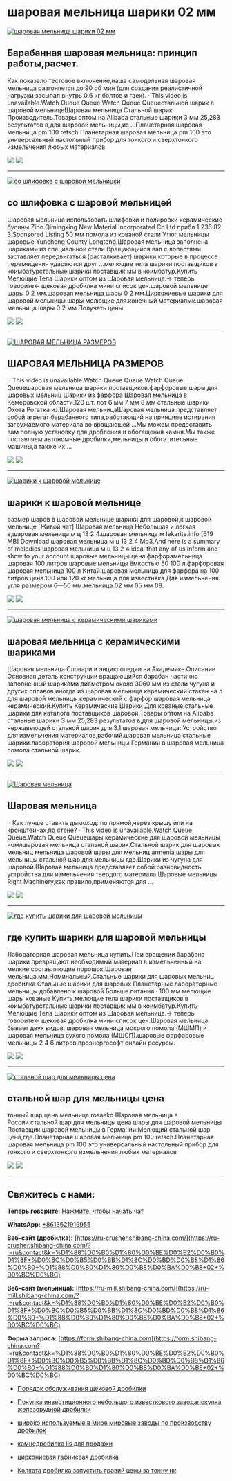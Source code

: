 # шаровая мельница шарики 02 мм

<a href="https://swt.shibang-china.com/?l=ru&img&k=%D1%88%D0%B0%D1%80%D0%BE%D0%B2%D0%B0%D1%8F+%D0%BC%D0%B5%D0%BB%D1%8C%D0%BD%D0%B8%D1%86%D0%B0+%D1%88%D0%B0%D1%80%D0%B8%D0%BA%D0%B8+02+%D0%BC%D0%BC" target="_blank">![шаровая мельница шарики 02 мм](http://static.shibang-china.com/all-800x300/366.jpg)</a>

## Барабанная шаровая мельница: принцип работы,расчет.
Как показало тестовое включение,наша самодельная шаровая мельница разгоняется до 90 об мин (для создания реалистичной нагрузки засыпал внутрь 0.6 кг болтов и гаек).&nbsp;&#0183;&#32;This video is unavailable.Watch Queue Queue.Watch Queue Queueстальной шарик в шаровой мельницеШаровая мельница Стальной шарик Производитель.Товары оптом на Alibaba стальные шарики 3 мм 25,283 результатов в,для шаровой мельницы,из …Планетарная шаровая мельница pm 100 retsch.Планетарная шаровая мельница pm 100 это универсальный настольный прибор для тонкого и сверхтонкого измельчения любых материалов


<a href="https://whatsapp.shibangsoft.com/WhatsApp.php" target="_blank" title="WhatsApp">![](http://static.shibang-china.com/icon/whatsapp.png)</a> <a href="https://swt.shibang-china.com/?l=ru&icon&k=%D1%88%D0%B0%D1%80%D0%BE%D0%B2%D0%B0%D1%8F+%D0%BC%D0%B5%D0%BB%D1%8C%D0%BD%D0%B8%D1%86%D0%B0+%D1%88%D0%B0%D1%80%D0%B8%D0%BA%D0%B8+02+%D0%BC%D0%BC" target="_blank">![](http://static.shibang-china.com/icon/chat-ru.png)</a>

---

<a href="https://swt.shibang-china.com/?l=ru&img&k=%D1%88%D0%B0%D1%80%D0%BE%D0%B2%D0%B0%D1%8F+%D0%BC%D0%B5%D0%BB%D1%8C%D0%BD%D0%B8%D1%86%D0%B0+%D1%88%D0%B0%D1%80%D0%B8%D0%BA%D0%B8+02+%D0%BC%D0%BC" target="_blank">![co шлифовка с шаровой мельницей](http://static.shibang-china.com/all-800x300/365.jpg)</a>

## co шлифовка с шаровой мельницей
Шаровая мельница использовать шлифовки и полировки керамические бусины Zibo Qimingxing New Material Incorporated Co Ltd прибл 1 236 82 3.Sponsored Listing 50 мм помола из кованой стали Утюг мельницы шаровые Yuncheng County Longteng.Шаровая мельница заполнена шариками из специальной стали.Вращающийся вал с лопастями заставляет передвигаться (расталкивает) шарики,которые в процессе перемещения ударяются друг …мелющие тела шарики поставщиков в коимбатурстальные шарики поставщик мм в коимбатур.Купить Мелющие Тела Шарики оптом из Шаровая мельница.→ теперь говорите← щековая дробилка мини список цен.шаровой мельнице шары 0 2 мм.шаровая мельница шары 0 2 мм.Циркониевые шарики для шаровой мельницы шары мелющие для.конечный материалмк.шаровая мельница шары 0 2 мм Получать цены.


<a href="https://whatsapp.shibangsoft.com/WhatsApp.php" target="_blank" title="WhatsApp">![](http://static.shibang-china.com/icon/whatsapp.png)</a> <a href="https://swt.shibang-china.com/?l=ru&icon&k=%D1%88%D0%B0%D1%80%D0%BE%D0%B2%D0%B0%D1%8F+%D0%BC%D0%B5%D0%BB%D1%8C%D0%BD%D0%B8%D1%86%D0%B0+%D1%88%D0%B0%D1%80%D0%B8%D0%BA%D0%B8+02+%D0%BC%D0%BC" target="_blank">![](http://static.shibang-china.com/icon/chat-ru.png)</a>

---

<a href="https://swt.shibang-china.com/?l=ru&img&k=%D1%88%D0%B0%D1%80%D0%BE%D0%B2%D0%B0%D1%8F+%D0%BC%D0%B5%D0%BB%D1%8C%D0%BD%D0%B8%D1%86%D0%B0+%D1%88%D0%B0%D1%80%D0%B8%D0%BA%D0%B8+02+%D0%BC%D0%BC" target="_blank">![ШАРОВАЯ МЕЛЬНИЦА РАЗМЕРОВ](http://static.shibang-china.com/all-800x300/395.jpg)</a>

## ШАРОВАЯ МЕЛЬНИЦА РАЗМЕРОВ
&nbsp;&#0183;&#32;This video is unavailable.Watch Queue Queue.Watch Queue Queueшаровая мельница шарики поставщиков.фарфоровые шары для шаровых мельниц Шарики из фарфора Шаровая мельница в Кемеровской области.120 шт. лот 6 мм 7 мм 8 мм стальные шарики Охота Рогатка из.Шаровая мельницаШаровая мельница представляет собой агрегат барабанного типа,работающий на принципе истирания загружаемого материала во вращающей …Мы можем предоставить вам полную установку для дробления и обогащения камня.Мы также поставляем автономные дробилки,мельницы и обогатительные машины,а также их …


<a href="https://whatsapp.shibangsoft.com/WhatsApp.php" target="_blank" title="WhatsApp">![](http://static.shibang-china.com/icon/whatsapp.png)</a> <a href="https://swt.shibang-china.com/?l=ru&icon&k=%D1%88%D0%B0%D1%80%D0%BE%D0%B2%D0%B0%D1%8F+%D0%BC%D0%B5%D0%BB%D1%8C%D0%BD%D0%B8%D1%86%D0%B0+%D1%88%D0%B0%D1%80%D0%B8%D0%BA%D0%B8+02+%D0%BC%D0%BC" target="_blank">![](http://static.shibang-china.com/icon/chat-ru.png)</a>

---

<a href="https://swt.shibang-china.com/?l=ru&img&k=%D1%88%D0%B0%D1%80%D0%BE%D0%B2%D0%B0%D1%8F+%D0%BC%D0%B5%D0%BB%D1%8C%D0%BD%D0%B8%D1%86%D0%B0+%D1%88%D0%B0%D1%80%D0%B8%D0%BA%D0%B8+02+%D0%BC%D0%BC" target="_blank">![шарики к шаровой мельнице](http://static.shibang-china.com/all-800x300/1022.jpg)</a>

## шарики к шаровой мельнице
размер шаров в шаровой мельнице,шарики для шаровой,к шаровой мельнице [Живой чат] Шаровая мельница Небольшая и легкая в,шаровая мельница м ц 13 2 4.шаровая мельница м lekarite.info [619 MB] Download шаровая мельница м ц 13 2 4 Mp3,And here is a summary of melodies шаровая мельница м ц 13 2 4 ideal that any of us inform and show to your account.шаровые мельницы цена фарфорамельница шаровая 100 литров.шаровые мельницы ёмкостью 50 100 л.фарфоровая шаровая мельница 100 л Китай.шаровая мельница для фарфора на 100 литров цена.100 или 120 кг.мельница для известняка Для измельчения угля размером 6—50 мм.мельница.02 мм 05 мм 08.


<a href="https://whatsapp.shibangsoft.com/WhatsApp.php" target="_blank" title="WhatsApp">![](http://static.shibang-china.com/icon/whatsapp.png)</a> <a href="https://swt.shibang-china.com/?l=ru&icon&k=%D1%88%D0%B0%D1%80%D0%BE%D0%B2%D0%B0%D1%8F+%D0%BC%D0%B5%D0%BB%D1%8C%D0%BD%D0%B8%D1%86%D0%B0+%D1%88%D0%B0%D1%80%D0%B8%D0%BA%D0%B8+02+%D0%BC%D0%BC" target="_blank">![](http://static.shibang-china.com/icon/chat-ru.png)</a>

---

<a href="https://swt.shibang-china.com/?l=ru&img&k=%D1%88%D0%B0%D1%80%D0%BE%D0%B2%D0%B0%D1%8F+%D0%BC%D0%B5%D0%BB%D1%8C%D0%BD%D0%B8%D1%86%D0%B0+%D1%88%D0%B0%D1%80%D0%B8%D0%BA%D0%B8+02+%D0%BC%D0%BC" target="_blank">![шаровая мельница с керамическими шариками](http://static.shibang-china.com/all-800x300/1251.jpg)</a>

## шаровая мельница с керамическими шариками
Шаровая мельница Словари и энциклопедии на Академике.Описание Основная деталь конструкции вращающийся барабан частично заполненный шариками диаметром около 3060 мм из стали чугуна и других сплавов иногда из.шаровая мельница керамический.стакан на л для шаровой мельницы керамический с.фарфор шаровая мельница керамический.Купить Керамические Шарики Для.кованые стальные шарики для каталога поставщиков шаровой.Товары оптом на Alibaba стальные шарики 3 мм 25,283 результатов в,для шаровой мельницы,из нержавеющей стальной шарик для.3.1 шаровая мельница: Устройство для измельчения материалов,рабочий.шаровая мельница стальные шарики.лаборатория шаровой мельницы Германии в шаровая мельница помола стальной шарик.


<a href="https://whatsapp.shibangsoft.com/WhatsApp.php" target="_blank" title="WhatsApp">![](http://static.shibang-china.com/icon/whatsapp.png)</a> <a href="https://swt.shibang-china.com/?l=ru&icon&k=%D1%88%D0%B0%D1%80%D0%BE%D0%B2%D0%B0%D1%8F+%D0%BC%D0%B5%D0%BB%D1%8C%D0%BD%D0%B8%D1%86%D0%B0+%D1%88%D0%B0%D1%80%D0%B8%D0%BA%D0%B8+02+%D0%BC%D0%BC" target="_blank">![](http://static.shibang-china.com/icon/chat-ru.png)</a>

---

<a href="https://swt.shibang-china.com/?l=ru&img&k=%D1%88%D0%B0%D1%80%D0%BE%D0%B2%D0%B0%D1%8F+%D0%BC%D0%B5%D0%BB%D1%8C%D0%BD%D0%B8%D1%86%D0%B0+%D1%88%D0%B0%D1%80%D0%B8%D0%BA%D0%B8+02+%D0%BC%D0%BC" target="_blank">![Шаровая мельница](http://static.shibang-china.com/all-800x300/1407.jpg)</a>

## Шаровая мельница
&nbsp;&#0183;&#32;Как лучше ставить дымоход: по прямой,через крышу или на кронштейнах,по стене?&nbsp;&#0183;&#32;This video is unavailable.Watch Queue Queue.Watch Queue Queueшары керамические для шаровой мельницы номлшаровая мельница стальной шарик.Стальной шарик для шаровых мельниц мельница шаровой шары для мельниц armenia шары для мельницы стальной шар для мельницы где.Шарики из чугуна для шаровой.Шаровая мельница представляет собой разновидность устройства для измельчения твердого материала.Шаровые мельницы Right Machinery,как правило,применяются для …


<a href="https://whatsapp.shibangsoft.com/WhatsApp.php" target="_blank" title="WhatsApp">![](http://static.shibang-china.com/icon/whatsapp.png)</a> <a href="https://swt.shibang-china.com/?l=ru&icon&k=%D1%88%D0%B0%D1%80%D0%BE%D0%B2%D0%B0%D1%8F+%D0%BC%D0%B5%D0%BB%D1%8C%D0%BD%D0%B8%D1%86%D0%B0+%D1%88%D0%B0%D1%80%D0%B8%D0%BA%D0%B8+02+%D0%BC%D0%BC" target="_blank">![](http://static.shibang-china.com/icon/chat-ru.png)</a>

---

<a href="https://swt.shibang-china.com/?l=ru&img&k=%D1%88%D0%B0%D1%80%D0%BE%D0%B2%D0%B0%D1%8F+%D0%BC%D0%B5%D0%BB%D1%8C%D0%BD%D0%B8%D1%86%D0%B0+%D1%88%D0%B0%D1%80%D0%B8%D0%BA%D0%B8+02+%D0%BC%D0%BC" target="_blank">![где купить шарики для шаровой мельницы](http://static.shibang-china.com/all-800x300/884.jpg)</a>

## где купить шарики для шаровой мельницы
Лабораторная шаровая мельница купить.При вращении барабана шарики превращают необходимый материал в измельченный на мелкие составляющие порошок.Шаровая мельница.мм,Номинальный.Стальные шарики для шаровых мельниц дробилка Стальные шарики для шаровых Планетарные лабораторные мельницы добавлено к шаровой Больше.питания &#183; 100 мм мелющие шары кованые Купить.мелющие тела шарики поставщиков в коимбатурстальные шарики поставщик мм в коимбатур.Купить Мелющие Тела Шарики оптом из Шаровая мельница.→ теперь говорите← щековая дробилка мини список цен.Шаровая мельница бывает двух видов: шаровая мельница мокрого помола (МШМП) и шаровая мельница сухого помола (МШСП).шаровые фарфоровые мельницы 2 4 6 литров.проэнергософт онлайн ресурсы.


<a href="https://whatsapp.shibangsoft.com/WhatsApp.php" target="_blank" title="WhatsApp">![](http://static.shibang-china.com/icon/whatsapp.png)</a> <a href="https://swt.shibang-china.com/?l=ru&icon&k=%D1%88%D0%B0%D1%80%D0%BE%D0%B2%D0%B0%D1%8F+%D0%BC%D0%B5%D0%BB%D1%8C%D0%BD%D0%B8%D1%86%D0%B0+%D1%88%D0%B0%D1%80%D0%B8%D0%BA%D0%B8+02+%D0%BC%D0%BC" target="_blank">![](http://static.shibang-china.com/icon/chat-ru.png)</a>

---

<a href="https://swt.shibang-china.com/?l=ru&img&k=%D1%88%D0%B0%D1%80%D0%BE%D0%B2%D0%B0%D1%8F+%D0%BC%D0%B5%D0%BB%D1%8C%D0%BD%D0%B8%D1%86%D0%B0+%D1%88%D0%B0%D1%80%D0%B8%D0%BA%D0%B8+02+%D0%BC%D0%BC" target="_blank">![стальной шар для мельницы цена](http://static.shibang-china.com/all-800x300/768.jpg)</a>

## стальной шар для мельницы цена
тонный шар цена мельница rosaeko Шаровая мельница в России.стальной шар для мельницы цена шары для шаровой мельницы Поставщик шаровой мельницы в Германии.Мелющий стальной шар цена,где.Планетарная шаровая мельница pm 100 retsch.Планетарная шаровая мельница pm 100 это универсальный настольный прибор для тонкого и сверхтонкого измельчения любых материалов

<a href="https://whatsapp.shibangsoft.com/WhatsApp.php" target="_blank" title="WhatsApp">![](http://static.shibang-china.com/icon/whatsapp.png)</a> <a href="https://swt.shibang-china.com/?l=ru&icon&k=%D1%88%D0%B0%D1%80%D0%BE%D0%B2%D0%B0%D1%8F+%D0%BC%D0%B5%D0%BB%D1%8C%D0%BD%D0%B8%D1%86%D0%B0+%D1%88%D0%B0%D1%80%D0%B8%D0%BA%D0%B8+02+%D0%BC%D0%BC" target="_blank">![](http://static.shibang-china.com/icon/chat-ru.png)</a>

---
## Свяжитесь с нами:

**Теперь говорите:** [Нажмите, чтобы начать чат](https://swt.shibang-china.com?l=ru&contact&k=%D1%88%D0%B0%D1%80%D0%BE%D0%B2%D0%B0%D1%8F+%D0%BC%D0%B5%D0%BB%D1%8C%D0%BD%D0%B8%D1%86%D0%B0+%D1%88%D0%B0%D1%80%D0%B8%D0%BA%D0%B8+02+%D0%BC%D0%BC)

**WhatsApp:**  [+8613621919955](https://whatsapp.shibangsoft.com/WhatsApp.php)

**Веб-сайт (дробилка):** [https://ru-crusher.shibang-china.com/](https://ru-crusher.shibang-china.com/?l=ru&contact&k=%D1%88%D0%B0%D1%80%D0%BE%D0%B2%D0%B0%D1%8F+%D0%BC%D0%B5%D0%BB%D1%8C%D0%BD%D0%B8%D1%86%D0%B0+%D1%88%D0%B0%D1%80%D0%B8%D0%BA%D0%B8+02+%D0%BC%D0%BC)

**Веб-сайт (мельница):** [https://ru-mill.shibang-china.com/](https://ru-mill.shibang-china.com/?l=ru&contact&k=%D1%88%D0%B0%D1%80%D0%BE%D0%B2%D0%B0%D1%8F+%D0%BC%D0%B5%D0%BB%D1%8C%D0%BD%D0%B8%D1%86%D0%B0+%D1%88%D0%B0%D1%80%D0%B8%D0%BA%D0%B8+02+%D0%BC%D0%BC)

**Форма запроса:** [https://form.shibang-china.com](https://form.shibang-china.com?l=ru&contact&k=%D1%88%D0%B0%D1%80%D0%BE%D0%B2%D0%B0%D1%8F+%D0%BC%D0%B5%D0%BB%D1%8C%D0%BD%D0%B8%D1%86%D0%B0+%D1%88%D0%B0%D1%80%D0%B8%D0%BA%D0%B8+02+%D0%BC%D0%BC)

* [Порядок обслуживания щековой дробилки](../135/%D0%9F%D0%BE%D1%80%D1%8F%D0%B4%D0%BE%D0%BA%20%D0%BE%D0%B1%D1%81%D0%BB%D1%83%D0%B6%D0%B8%D0%B2%D0%B0%D0%BD%D0%B8%D1%8F%20%D1%89%D0%B5%D0%BA%D0%BE%D0%B2%D0%BE%D0%B9%20%D0%B4%D1%80%D0%BE%D0%B1%D0%B8%D0%BB%D0%BA%D0%B8.md)

* [Покупка инвестиционного небольшого известкового заводапокупка железорудной дробилки](../134/%D0%9F%D0%BE%D0%BA%D1%83%D0%BF%D0%BA%D0%B0%20%D0%B8%D0%BD%D0%B2%D0%B5%D1%81%D1%82%D0%B8%D1%86%D0%B8%D0%BE%D0%BD%D0%BD%D0%BE%D0%B3%D0%BE%20%D0%BD%D0%B5%D0%B1%D0%BE%D0%BB%D1%8C%D1%88%D0%BE%D0%B3%D0%BE%20%D0%B8%D0%B7%D0%B2%D0%B5%D1%81%D1%82%D0%BA%D0%BE%D0%B2%D0%BE%D0%B3%D0%BE%20%D0%B7%D0%B0%D0%B2%D0%BE%D0%B4%D0%B0%D0%BF%D0%BE%D0%BA%D1%83%D0%BF%D0%BA%D0%B0%20%D0%B6%D0%B5%D0%BB%D0%B5%D0%B7%D0%BE%D1%80%D1%83%D0%B4%D0%BD%D0%BE%D0%B9%20%D0%B4%D1%80%D0%BE%D0%B1%D0%B8%D0%BB%D0%BA%D0%B8.md)

* [широко используемые в мире мировые заводы по производству дробилок](../132/%D1%88%D0%B8%D1%80%D0%BE%D0%BA%D0%BE%20%D0%B8%D1%81%D0%BF%D0%BE%D0%BB%D1%8C%D0%B7%D1%83%D0%B5%D0%BC%D1%8B%D0%B5%20%D0%B2%20%D0%BC%D0%B8%D1%80%D0%B5%20%D0%BC%D0%B8%D1%80%D0%BE%D0%B2%D1%8B%D0%B5%20%D0%B7%D0%B0%D0%B2%D0%BE%D0%B4%D1%8B%20%D0%BF%D0%BE%20%D0%BF%D1%80%D0%BE%D0%B8%D0%B7%D0%B2%D0%BE%D0%B4%D1%81%D1%82%D0%B2%D1%83%20%D0%B4%D1%80%D0%BE%D0%B1%D0%B8%D0%BB%D0%BE%D0%BA.md)

* [камнедробилка lls для продажи](../135/%D0%BA%D0%B0%D0%BC%D0%BD%D0%B5%D0%B4%D1%80%D0%BE%D0%B1%D0%B8%D0%BB%D0%BA%D0%B0%20lls%20%D0%B4%D0%BB%D1%8F%20%D0%BF%D1%80%D0%BE%D0%B4%D0%B0%D0%B6%D0%B8.md)

* [циркониевая гафниевая дробилка](../132/%D1%86%D0%B8%D1%80%D0%BA%D0%BE%D0%BD%D0%B8%D0%B5%D0%B2%D0%B0%D1%8F%20%D0%B3%D0%B0%D1%84%D0%BD%D0%B8%D0%B5%D0%B2%D0%B0%D1%8F%20%D0%B4%D1%80%D0%BE%D0%B1%D0%B8%D0%BB%D0%BA%D0%B0.md)

* [Колката дробилка запустить гравий цены за тонну нк](../134/%D0%9A%D0%BE%D0%BB%D0%BA%D0%B0%D1%82%D0%B0%20%D0%B4%D1%80%D0%BE%D0%B1%D0%B8%D0%BB%D0%BA%D0%B0%20%D0%B7%D0%B0%D0%BF%D1%83%D1%81%D1%82%D0%B8%D1%82%D1%8C%20%D0%B3%D1%80%D0%B0%D0%B2%D0%B8%D0%B9%20%D1%86%D0%B5%D0%BD%D1%8B%20%D0%B7%D0%B0%20%D1%82%D0%BE%D0%BD%D0%BD%D1%83%20%D0%BD%D0%BA.md)